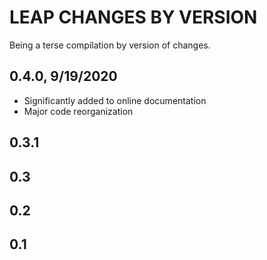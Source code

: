 # LEAP CHANGES BY VERSION

Being a terse compilation by version of changes.

## 0.4.0, 9/19/2020

* Significantly added to online documentation
* Major code reorganization


## 0.3.1


## 0.3


## 0.2

## 0.1